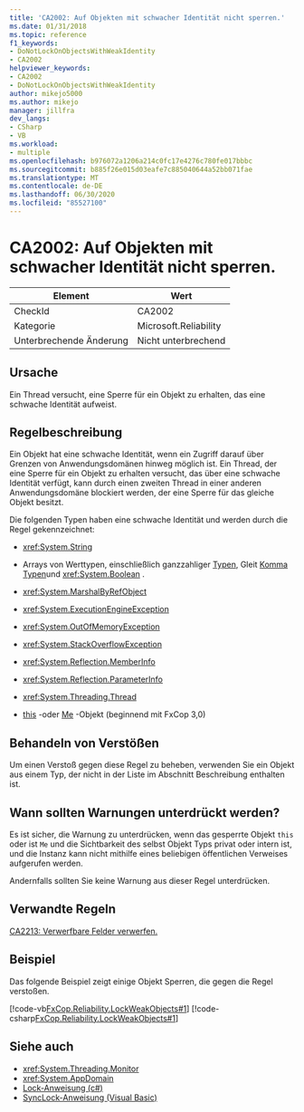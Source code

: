 ```yaml
---
title: 'CA2002: Auf Objekten mit schwacher Identität nicht sperren.'
ms.date: 01/31/2018
ms.topic: reference
f1_keywords:
- DoNotLockOnObjectsWithWeakIdentity
- CA2002
helpviewer_keywords:
- CA2002
- DoNotLockOnObjectsWithWeakIdentity
author: mikejo5000
ms.author: mikejo
manager: jillfra
dev_langs:
- CSharp
- VB
ms.workload:
- multiple
ms.openlocfilehash: b976072a1206a214c0fc17e4276c780fe017bbbc
ms.sourcegitcommit: b885f26e015d03eafe7c885040644a52bb071fae
ms.translationtype: MT
ms.contentlocale: de-DE
ms.lasthandoff: 06/30/2020
ms.locfileid: "85527100"
---
```

# <a name="ca2002-do-not-lock-on-objects-with-weak-identity"></a>CA2002: Auf Objekten mit schwacher Identität nicht sperren.

|Element|Wert|
|-|-|
|CheckId|CA2002|
|Kategorie|Microsoft.Reliability|
|Unterbrechende Änderung|Nicht unterbrechend|

## <a name="cause"></a>Ursache

Ein Thread versucht, eine Sperre für ein Objekt zu erhalten, das eine schwache Identität aufweist.

## <a name="rule-description"></a>Regelbeschreibung

Ein Objekt hat eine schwache Identität, wenn ein Zugriff darauf über Grenzen von Anwendungsdomänen hinweg möglich ist. Ein Thread, der eine Sperre für ein Objekt zu erhalten versucht, das über eine schwache Identität verfügt, kann durch einen zweiten Thread in einer anderen Anwendungsdomäne blockiert werden, der eine Sperre für das gleiche Objekt besitzt.

Die folgenden Typen haben eine schwache Identität und werden durch die Regel gekennzeichnet:

- <xref:System.String>

- Arrays von Werttypen, einschließlich ganzzahliger [Typen](/dotnet/csharp/language-reference/keywords/integral-types-table), Gleit [Komma Typen](/dotnet/csharp/language-reference/keywords/floating-point-types-table)und <xref:System.Boolean> .

- <xref:System.MarshalByRefObject>

- <xref:System.ExecutionEngineException>

- <xref:System.OutOfMemoryException>

- <xref:System.StackOverflowException>

- <xref:System.Reflection.MemberInfo>

- <xref:System.Reflection.ParameterInfo>

- <xref:System.Threading.Thread>

- [this](/dotnet/csharp/language-reference/keywords/this) -oder [Me](/dotnet/visual-basic/programming-guide/program-structure/me-my-mybase-and-myclass) -Objekt (beginnend mit FxCop 3,0)

## <a name="how-to-fix-violations"></a>Behandeln von Verstößen

Um einen Verstoß gegen diese Regel zu beheben, verwenden Sie ein Objekt aus einem Typ, der nicht in der Liste im Abschnitt Beschreibung enthalten ist.

## <a name="when-to-suppress-warnings"></a>Wann sollten Warnungen unterdrückt werden?

Es ist sicher, die Warnung zu unterdrücken, wenn das gesperrte Objekt `this` oder ist `Me` und die Sichtbarkeit des selbst Objekt Typs privat oder intern ist, und die Instanz kann nicht mithilfe eines beliebigen öffentlichen Verweises aufgerufen werden.

Andernfalls sollten Sie keine Warnung aus dieser Regel unterdrücken.

## <a name="related-rules"></a>Verwandte Regeln

[CA2213: Verwerfbare Felder verwerfen.](../code-quality/ca2213.md)

## <a name="example"></a>Beispiel

Das folgende Beispiel zeigt einige Objekt Sperren, die gegen die Regel verstoßen.

[!code-vb[FxCop.Reliability.LockWeakObjects#1](../code-quality/codesnippet/VisualBasic/ca2002-do-not-lock-on-objects-with-weak-identity_1.vb)]
[!code-csharp[FxCop.Reliability.LockWeakObjects#1](../code-quality/codesnippet/CSharp/ca2002-do-not-lock-on-objects-with-weak-identity_1.cs)]

## <a name="see-also"></a>Siehe auch

- <xref:System.Threading.Monitor>
- <xref:System.AppDomain>
- [Lock-Anweisung (c#)](/dotnet/csharp/language-reference/keywords/lock-statement)
- [SyncLock-Anweisung (Visual Basic)](/dotnet/visual-basic/language-reference/statements/synclock-statement)
